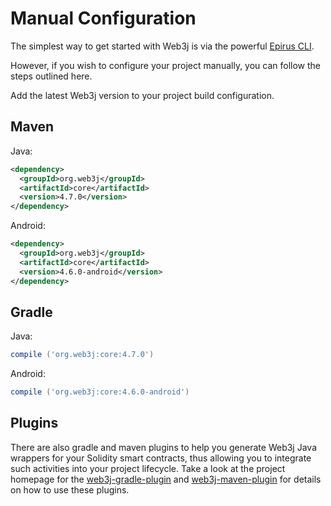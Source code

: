 Manual Configuration
===============

The simplest way to get started with Web3j is via the powerful [Epirus CLI](https://docs.epirus.io/sdk/cli/). 

However, if you wish to configure your project manually, you can follow the steps outlined here.

Add the latest Web3j version to your project build configuration.

## Maven

Java:

``` xml
<dependency>
  <groupId>org.web3j</groupId>
  <artifactId>core</artifactId>
  <version>4.7.0</version>
</dependency>
```

Android:

``` xml
<dependency>
  <groupId>org.web3j</groupId>
  <artifactId>core</artifactId>
  <version>4.6.0-android</version>
</dependency>
```

## Gradle

Java:

``` groovy
compile ('org.web3j:core:4.7.0')
```

Android:

``` groovy
compile ('org.web3j:core:4.6.0-android')
```

## Plugins 

There are also gradle and maven plugins to help you generate Web3j Java wrappers for your Solidity smart contracts, thus allowing you to integrate such activities into your project lifecycle.
Take a look at the project homepage for the [web3j-gradle-plugin](https://github.com/web3j/web3j-gradle-plugin)
 and [web3j-maven-plugin](https://github.com/web3j/web3j-maven-plugin) for details on how to use these plugins.

